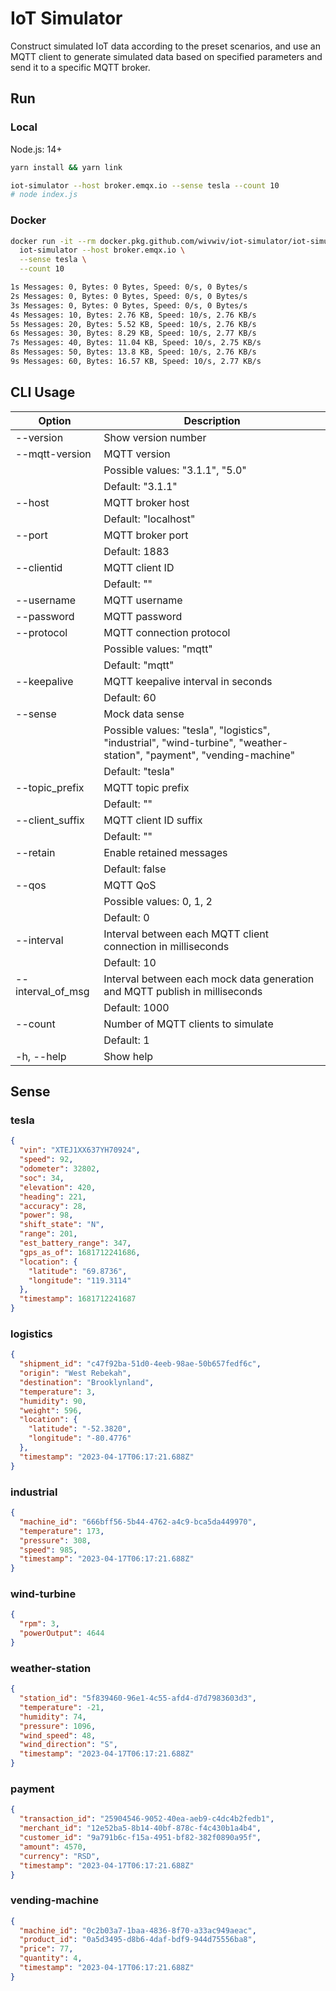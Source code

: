 # IoT Simulator

Construct simulated IoT data according to the preset scenarios, and use an MQTT client to generate simulated data based on specified parameters and send it to a specific MQTT broker.

## Run

### Local

Node.js: 14+

```bash
yarn install && yarn link

iot-simulator --host broker.emqx.io --sense tesla --count 10
# node index.js
```

### Docker

```bash
docker run -it --rm docker.pkg.github.com/wivwiv/iot-simulator/iot-simulator \
  iot-simulator --host broker.emqx.io \
  --sense tesla \
  --count 10

1s Messages: 0, Bytes: 0 Bytes, Speed: 0/s, 0 Bytes/s
2s Messages: 0, Bytes: 0 Bytes, Speed: 0/s, 0 Bytes/s
3s Messages: 0, Bytes: 0 Bytes, Speed: 0/s, 0 Bytes/s
4s Messages: 10, Bytes: 2.76 KB, Speed: 10/s, 2.76 KB/s
5s Messages: 20, Bytes: 5.52 KB, Speed: 10/s, 2.76 KB/s
6s Messages: 30, Bytes: 8.29 KB, Speed: 10/s, 2.77 KB/s
7s Messages: 40, Bytes: 11.04 KB, Speed: 10/s, 2.75 KB/s
8s Messages: 50, Bytes: 13.8 KB, Speed: 10/s, 2.76 KB/s
9s Messages: 60, Bytes: 16.57 KB, Speed: 10/s, 2.77 KB/s
```

## CLI Usage

| Option            | Description                                                                                                          |
| ----------------- | -------------------------------------------------------------------------------------------------------------------- |
| --version         | Show version number                                                                                                  |
| --mqtt-version    | MQTT version                                                                                                         |
|                   | Possible values: "3.1.1", "5.0"                                                                                      |
|                   | Default: "3.1.1"                                                                                                     |
| --host            | MQTT broker host                                                                                                     |
|                   | Default: "localhost"                                                                                                 |
| --port            | MQTT broker port                                                                                                     |
|                   | Default: 1883                                                                                                        |
| --clientid        | MQTT client ID                                                                                                       |
|                   | Default: ""                                                                                                          |
| --username        | MQTT username                                                                                                        |
| --password        | MQTT password                                                                                                        |
| --protocol        | MQTT connection protocol                                                                                             |
|                   | Possible values: "mqtt"                                                                                              |
|                   | Default: "mqtt"                                                                                                      |
| --keepalive       | MQTT keepalive interval in seconds                                                                                   |
|                   | Default: 60                                                                                                          |
| --sense           | Mock data sense                                                                                                      |
|                   | Possible values: "tesla", "logistics", "industrial", "wind-turbine", "weather-station", "payment", "vending-machine" |
|                   | Default: "tesla"                                                                                                     |
| --topic_prefix    | MQTT topic prefix                                                                                                    |
|                   | Default: ""                                                                                                          |
| --client_suffix   | MQTT client ID suffix                                                                                                |
|                   | Default: ""                                                                                                          |
| --retain          | Enable retained messages                                                                                             |
|                   | Default: false                                                                                                       |
| --qos             | MQTT QoS                                                                                                             |
|                   | Possible values: 0, 1, 2                                                                                             |
|                   | Default: 0                                                                                                           |
| --interval        | Interval between each MQTT client connection in milliseconds                                                         |
|                   | Default: 10                                                                                                          |
| --interval_of_msg | Interval between each mock data generation and MQTT publish in milliseconds                                          |
|                   | Default: 1000                                                                                                        |
| --count           | Number of MQTT clients to simulate                                                                                   |
|                   | Default: 1                                                                                                           |
| -h, --help        | Show help                                                                                                            |

## Sense

### tesla

```json
{
  "vin": "XTEJ1XX637YH70924",
  "speed": 92,
  "odometer": 32802,
  "soc": 34,
  "elevation": 420,
  "heading": 221,
  "accuracy": 28,
  "power": 98,
  "shift_state": "N",
  "range": 201,
  "est_battery_range": 347,
  "gps_as_of": 1681712241686,
  "location": {
    "latitude": "69.8736",
    "longitude": "119.3114"
  },
  "timestamp": 1681712241687
}
```

### logistics

```json
{
  "shipment_id": "c47f92ba-51d0-4eeb-98ae-50b657fedf6c",
  "origin": "West Rebekah",
  "destination": "Brooklynland",
  "temperature": 3,
  "humidity": 90,
  "weight": 596,
  "location": {
    "latitude": "-52.3820",
    "longitude": "-80.4776"
  },
  "timestamp": "2023-04-17T06:17:21.688Z"
}
```

### industrial

```json
{
  "machine_id": "666bff56-5b44-4762-a4c9-bca5da449970",
  "temperature": 173,
  "pressure": 308,
  "speed": 985,
  "timestamp": "2023-04-17T06:17:21.688Z"
}
```

### wind-turbine

```json
{
  "rpm": 3,
  "powerOutput": 4644
}
```

### weather-station

```json
{
  "station_id": "5f839460-96e1-4c55-afd4-d7d7983603d3",
  "temperature": -21,
  "humidity": 74,
  "pressure": 1096,
  "wind_speed": 48,
  "wind_direction": "S",
  "timestamp": "2023-04-17T06:17:21.688Z"
}
```

### payment

```json
{
  "transaction_id": "25904546-9052-40ea-aeb9-c4dc4b2fedb1",
  "merchant_id": "12e52ba5-8b14-40bf-878c-f4c430b1a4b4",
  "customer_id": "9a791b6c-f15a-4951-bf82-382f0890a95f",
  "amount": 4570,
  "currency": "RSD",
  "timestamp": "2023-04-17T06:17:21.688Z"
}
```

### vending-machine

```json
{
  "machine_id": "0c2b03a7-1baa-4836-8f70-a33ac949aeac",
  "product_id": "0a5d3495-d8b6-4daf-bdf9-944d75556ba8",
  "price": 77,
  "quantity": 4,
  "timestamp": "2023-04-17T06:17:21.688Z"
}
```
